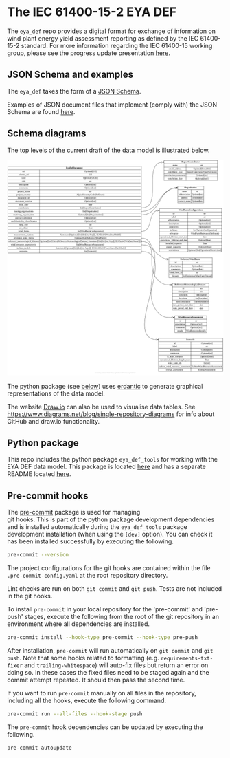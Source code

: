 # The IEC 61400-15-2 EYA DEF

The `eya_def` repo provides a digital format for exchange of information
on wind plant energy yield assessment reporting as defined by the
IEC 61400-15-2 standard. For more information regarding the IEC 61400-15
working group, please see the progress update presentation
[here](https://zenodo.org/record/3952717).

## JSON Schema and examples

The `eya_def` takes the form of a [JSON Schema](
json_schema/iec_61400-15-2_eya_def.schema.json).

Examples of JSON document files that implement (comply with) the JSON
Schema are found [here](json_schema/examples).

## Schema diagrams

The top levels of the current draft of the data model is illustrated
below.

  ![data_model_top_levels_diagram](diagrams/eya_def_document_top_level.svg)

The python package (see [below](#Python-package)) uses [erdantic](
https://erdantic.drivendata.org/stable/) to generate graphical
representations of the data model.

The website [Draw.io](https://draw.io) can also be used to visualise
data tables. See https://www.diagrams.net/blog/single-repository-diagrams
for info about GitHub and draw.io functionality.

## Python package

This repo includes the python package `eya_def_tools` for working with
the EYA DEF data model. This package is located [here](eya_def_tools)
and has a separate README located [here](eya_def_tools/README.md).

## Pre-commit hooks

The [pre-commit](https://pre-commit.com/) package is used for managing  
git hooks. This is part of the python package development dependencies
and is installed automatically during the `eya_def_tools` package
development installation (when using the `[dev]` option). You can check
it has been installed successfully by executing the following.

```bash
pre-commit --version
```

The project configurations for the git hooks are contained within the
file `.pre-commit-config.yaml` at the root repository directory.

Lint checks are run on both `git commit` and `git push`. Tests are
not included in the git hooks.

To install `pre-commit` in your local repository for the 'pre-commit'
and 'pre-push' stages, execute the following from the root of the git
repository in an environment where all dependencies are installed.

```bash
pre-commit install --hook-type pre-commit --hook-type pre-push
```

After installation, `pre-commit` will run automatically on `git commit`
and `git push`. Note that some hooks related to formatting (e.g.
`requirements-txt-fixer` and `trailing-whitespace`) will auto-fix files
but return an error on doing so. In these cases the fixed files need to
be staged again and the commit attempt repeated. It should then pass the
second time.

If you want to run `pre-commit` manually on all files in the repository,
including all the hooks, execute the following command.

```bash
pre-commit run --all-files --hook-stage push
```

The `pre-commit` hook dependencies can be updated by executing the
following.

```bash
pre-commit autoupdate
```
